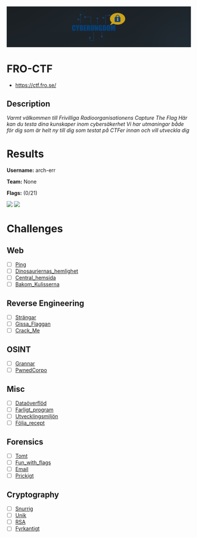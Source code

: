![logo](assets/logo.png)

# FRO-CTF
- https://ctf.fro.se/

## Description
*Varmt välkommen till Frivilliga Radioorganisationens Capture The Flag*
*Här kan du testa dina kunskaper inom cybersäkerhet*
*Vi har utmaningar både för dig som är helt ny till dig som testat på CTFer innan och vill utveckla dig*


# Results
**Username:** arch-err

**Team:** None


**Flags:** (0/21)

![ ](assets/scoreboard.png)
![ ](assets/team-score.png)


# Challenges

## Web
- [ ] [Ping](challenges/Ping)
- [ ] [Dinosauriernas_hemlighet](challenges/Dinosauriernas_hemlighet)
- [ ] [Central_hemsida](challenges/Central_hemsida)
- [ ] [Bakom_Kulisserna](challenges/Bakom_Kulisserna)

## Reverse Engineering
- [ ] [Strängar](challenges/Strängar)
- [ ] [Gissa_Flaggan](challenges/Gissa_Flaggan)
- [ ] [Crack_Me](challenges/Crack_Me)

## OSINT
- [ ] [Grannar](challenges/Grannar)
- [ ] [PwnedCorpo](challenges/PwnedCorpo)

## Misc
- [ ] [Dataöverflöd](challenges/Dataöverflöd)
- [ ] [Farligt_program](challenges/Farligt_program)
- [ ] [Utvecklingsmiljön](challenges/Utvecklingsmiljön)
- [ ] [Följa_recept](challenges/Följa_recept)

## Forensics
- [ ] [Tomt](challenges/Tomt)
- [ ] [Fun_with_flags](challenges/Fun_with_flags)
- [ ] [Email](challenges/Email)
- [ ] [Prickigt](challenges/Prickigt)

## Cryptography
- [ ] [Snurrig](challenges/Snurrig)
- [ ] [Unik](challenges/Unik)
- [ ] [RSA](challenges/RSA)
- [ ] [Fyrkantigt](challenges/Fyrkantigt)
